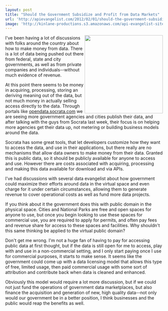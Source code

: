 ```yaml
---
layout: post
title: "Should the Government Subsidize and Profit from Data Markets"
url: 'http://apievangelist.com/2012/02/01/should-the-government-subsidize-and-profit-from-data-markets/'
image: 'http://kinlane-productions.s3.amazonaws.com/api-evangelist-site/blog/nationl-park-ranger.jpg'
---
```


<img class="c1" src="http://kinlane-productions.s3.amazonaws.com/api-evangelist/federal-government/nationl-park-ranger.jpg" alt="" width="250" align="right" />

I've been having a lot of discussions with folks around the country about how to make money from data. There is a lot of data being pushed out there from federal, state and city governments, as well as from private companies and individuals--without much evidence of revenue.

At this point there seems to be money in acquiring, processing, storing an deriving meaning out of the data, but not much money in actually selling access directly to the data. Through portals like [opendata.socrata.com][1] we are seeing more government agencies and cities publish their data, and after talking with the guys from Socrata last week, their focus is on helping more agencies get their data up, not metering or building business models around the data. 

Socrata has some great tools, that let developers customize how they want to access the data, and use in their applications, but there really are no mechanisms that allow data owners to make money from their data. Granted this is public data, so it should be publicly available for anyone to access and use. However there are costs associated with acquiring, processing and making this data available for download and via APIs.

I've had discussions with several data evangelist about how government could maximize their efforts around data in the virtual space and even charge for it under certain circumstances, allowing them to generate revenue to cover operational costs as well as fund more data projects.

If you think about it the government does this with public domain in the physical space. Cities and National Parks are free and open spaces for anyone to use, but once you begin looking to use these spaces for commercial use, you are required to apply for permits, and often pay fees and revenue share for access to these spaces and facilities. Why shouldn't this same thinking be applied to the virtual public domain?

Don't get me wrong. I'm not a huge fan of having to pay for accessing public data at first thought, but if the data is still open for me to access, play with and use in a non-commercial setting, and I only start paying once I use for commercial purposes, it starts to make sense. It seems like the government could come up with a data licensing model that allows this type of free, limited usage, then paid commercial usage with some sort of attribution and contribute back when data is cleaned and enhanced.

Obviously this model would require a lot more discussion, but if we could not just fund the operations of government data marketplaces, but also finance the acquisition and generation of new, high quality data--not only would our government be in a better position, I think businesses and the public would reap the benefits as well.

   [1]: http://opendata.socrata.com/
